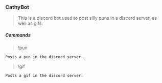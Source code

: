 ### CathyBot

> This is a discord bot used to post silly puns in a discord server, as well as gifs.

##### Commands
> !pun
```
Posts a pun in the discord server.
```
> !gif
```
Posts a gif in the discord server.
```


